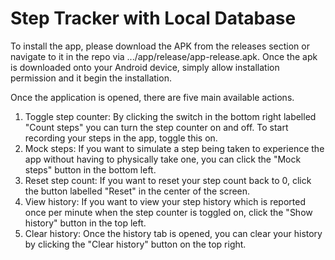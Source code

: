 # Step Tracker with Local Database

To install the app, please download the APK from the releases section or navigate to it in the repo
via .../app/release/app-release.apk. Once the apk is downloaded onto your Android device, simply
allow installation permission and it begin the installation.

Once the application is opened, there are five main available actions.
1. Toggle step counter: By clicking the switch in the bottom right labelled "Count steps" you can
   turn the step counter on and off. To start recording your steps in the app, toggle this on.
2. Mock steps: If you want to simulate a step being taken to experience the app without having to 
   physically take one, you can click the "Mock steps" button in the bottom left.
3. Reset step count: If you want to reset your step count back to 0, click the button labelled 
   "Reset" in the center of the screen.
4. View history: If you want to view your step history which is reported once per minute when the 
   step counter is toggled on, click the "Show history" button in the top left.
5. Clear history: Once the history tab is opened, you can clear your history by clicking the "Clear
   history" button on the top right.